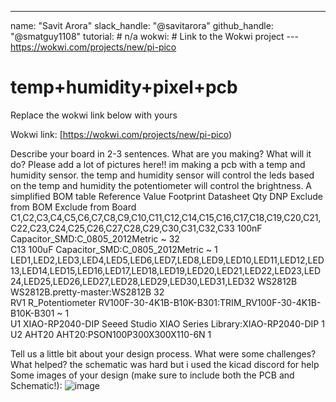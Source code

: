 ---
name: "Savit Arora"
slack_handle: "@savitarora"
github_handle: "@smatguy1108"
tutorial: # n/a
wokwi: # Link to the Wokwi project
--- https://wokwi.com/projects/new/pi-pico

# temp+humidity+pixel+pcb

Replace the wokwi link below with yours

Wokwi link: [https://wokwi.com/projects/new/pi-pico)

<!-- Uncomment the line below if you need a soldering iron -->
<!-- ⚠️ I would like to [solder my pcb on my own to learn how to solder and give u less work], so I would need a soldering iron. -->

Describe your board in 2-3 sentences. What are you making? What will it do? Please add a lot of pictures here!!
im making a pcb with a temp and humidity sensor. the temp and humidity sensor will control the leds based on the temp and humidity the potentiometer will control the brightness.
A simplified BOM table
Reference	Value	Footprint	Datasheet	Qty	DNP	Exclude from BOM	Exclude from Board
C1,C2,C3,C4,C5,C6,C7,C8,C9,C10,C11,C12,C14,C15,C16,C17,C18,C19,C20,C21,C22,C23,C24,C25,C26,C27,C28,C29,C30,C31,C32,C33	100nF	Capacitor_SMD:C_0805_2012Metric	~	32			
C13	100uF	Capacitor_SMD:C_0805_2012Metric	~	1			
LED1,LED2,LED3,LED4,LED5,LED6,LED7,LED8,LED9,LED10,LED11,LED12,LED13,LED14,LED15,LED16,LED17,LED18,LED19,LED20,LED21,LED22,LED23,LED24,LED25,LED26,LED27,LED28,LED29,LED30,LED31,LED32	WS2812B	WS2812B.pretty-master:WS2812B		32			
RV1	R_Potentiometer	RV100F-30-4K1B-B10K-B301:TRIM_RV100F-30-4K1B-B10K-B301	~	1			
U1	XIAO-RP2040-DIP	Seeed Studio XIAO Series Library:XIAO-RP2040-DIP		1			
U2	AHT20	AHT20:PSON100P300X300X110-6N		1			


Tell us a little bit about your design process. What were some challenges? What helped?
the schematic was hard but i used the kicad discord for help
Some images of your design (make sure to include both the PCB and Schematic!): ![image](https://github.com/user-attachments/assets/c38f5f9e-42ba-4bf3-a0bf-06ac11a7fb22)
